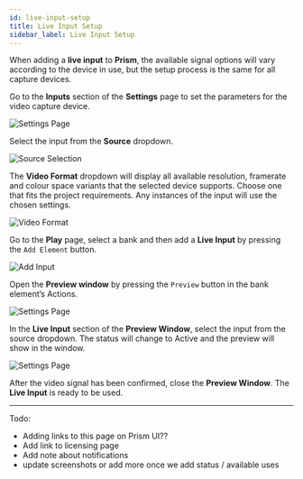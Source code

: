 ```yaml
---
id: live-input-setup
title: Live Input Setup
sidebar_label: Live Input Setup
---
```


When adding a **live input** to **Prism**, the available signal options will vary according to the device in use, but the setup process is the same for all capture devices. 

Go to the **Inputs** section of the **Settings** page to set the parameters for the video capture device. 

![Settings Page](/prism-images/quick-start/live-input-setup/settings-tab.png)

Select the input from the **Source** dropdown. 

![Source Selection](/prism-images/quick-start/live-input-setup/source-selection.png)

The **Video Format** dropdown will display all available resolution, framerate and colour space variants that the selected device supports. Choose one that fits the project requirements. Any instances of the input will use the chosen settings. 

![Video Format](/prism-images/quick-start/live-input-setup/video-format.png)

Go to the **Play** page, select a bank and then add a **Live Input** by pressing the `Add Element` button. 

![Add Input](/prism-images/quick-start/live-input-setup/add-input.png)

Open the **Preview window** by pressing the `Preview` button in the bank element’s Actions. 

![Settings Page](/prism-images/quick-start/live-input-setup/preview-button.png)

In the **Live Input** section of the **Preview Window**, select the input from the source dropdown. The status will change to Active and the preview will show in the window. 

![Settings Page](/prism-images/quick-start/live-input-setup/select-live-input.png)

After the video signal has been confirmed, close the **Preview Window**. The **Live Input** is ready to be used. 
 
------ 

Todo: 

- Adding links to this page on Prism UI?? 
- Add link to licensing page 
- Add note about notifications
- update screenshots or add more once we add status / available uses